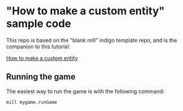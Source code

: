 # "How to make a custom entity" sample code

This repo is based on the "blank mill" indigo template repo, and is the companion to this tutorial:

[How to make a custom entity](https://indigoengine.io/docs/guides/howto-custom-entity)

## Running the game

The easiest way to run the game is with the following command:

```bash
mill mygame.runGame
```
